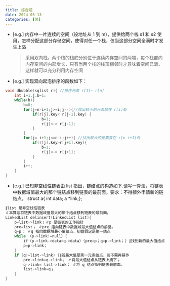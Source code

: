```yaml
---
title: 综合题
date: 2024-05-13
categories: [总]
---
```


- [e.g.] 内存中一片连续的空间（设地址从 1 到 m），提供给两个栈 s1 和 s2 使用，怎样分配这部分存储空间，使得对任一个栈，仅当这部分空间全满时才发生上溢
    > 采用双向栈。两个栈的栈底分别位于连续内存空间的两端，每个栈都向内存空间的内部增长，只有当两个栈的栈顶相邻时才意味着空间已满，这样就可以充分利用内存空间

- [e.g.] 实现双向起泡排序的函数如下：
```cpp
void dbubble(sqlist r){ //排序元素 r[1]~ r[n]
    int i=1,j,b=1;
    while(b){
        b=0;
        for(j=n-i+1;j>=i;j--){//找出较小的元素放在 r[i]处
            if(r[j].key< r[j-1].key) {
                b=1;
                r[j]<-> r[j-1];
            }
        }
        for(j= i+1;j<=n-i;j++){ //找出较大的元素放在 r[n-i+1]处
            if(r[j].key>r[j+1].key){
                b=1;
                r[j]<-> r[j+1];
            }
        }
        i++;
    }
}
```

- [e.g.] 已知非空线性链表由 list 指出，链结点的构造如下.请写一算法，将链表中数据域值最大的那个链结点移到链表的最前面。要求：不得额外申请新的链结点。  struct a{ int data; a *link;};
```cpp
∥list 是非空线性链表
∥本算法将链表中数据域值最大的那个结点移到链表的最前面。
LinkedList delinsert(LinkedList list){
    p=list->link；∥p 是链表的工作指针
    pre=list； ∥pre 指向链表中数据域最大值结点的前驱。
    q=p； ∥q 指向数据域最小值结点，初始假定是第一结点
    while （p->link!=null）{
        if（p->link->data>q->data）{pre=p；q=p->link；} ∥找到新的最大值结点；
        p=p->link；
    }
    if (q!=list->link) {∥若最大值是第一元素结点，则不需再操作
        pre->link=q->link； ∥将最大值结点从链表上摘下；
        q->link= list->link； ∥将 q 结点插到链表最前面。
        list->link=q；
    }
}
```